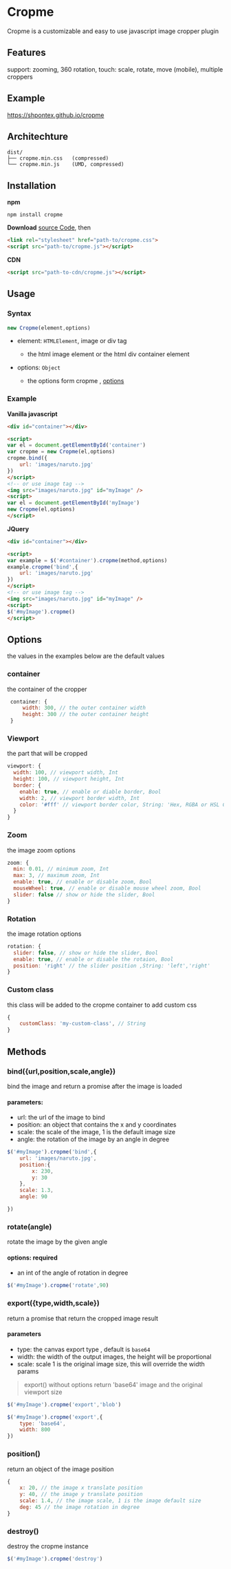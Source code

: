 # Cropme
Cropme is a customizable and easy to use javascript image cropper plugin
## Features
 support: zooming, 360 rotation, touch: scale, rotate, move (mobile), multiple croppers
## Example
https://shpontex.github.io/cropme
## Architechture
```
dist/
├── cropme.min.css   (compressed)
└── cropme.min.js    (UMD, compressed)
```
## Installation
**npm**
```
npm install cropme
```

**Download**
 [source Code](https://github.com/shpontex/cropme/archive/master.zip), then
```html
<link rel="stylesheet" href="path-to/cropme.css">
<script src="path-to/cropme.js"></script>
```
**CDN**
```html
<script src="path-to-cdn/cropme.js"></script>
```
## Usage
### Syntax
```js
new Cropme(element,options)
```
- element: `HTMLElement`, image or div tag
  - the html image element or the html div container element 

- options: `Object`
  - the options form cropme , [options](#options)
### Example
**Vanilla javascript**
```html
<div id="container"></div>

<script>
var el = document.getElementById('container')
var cropme = new Cropme(el,options)
cropme.bind({
    url: 'images/naruto.jpg'
})
</script>
<!-- or use image tag -->
<img src="images/naruto.jpg" id="myImage" />
<script>
var el = document.getElementById('myImage')
new Cropme(el,options)
</script>
```

**JQuery**
```html
<div id="container"></div>

<script>
var example = $('#container').cropme(method,options)
example.cropme('bind',{
    url: 'images/naruto.jpg'
})
</script>
<!-- or use image tag -->
<img src="images/naruto.jpg" id="myImage" />
<script>
$('#myImage').cropme()
</script>
```
## Options
the values in the examples below are the default values
### container
the container of the cropper
```js
 container: {
     width: 300, // the outer container width
     height: 300 // the outer container height
 }
```
### Viewport
the part that will be cropped
```js
viewport: {
  width: 100, // viewport width, Int
  height: 100, // viewport height, Int
  border: {
    enable: true, // enable or diable border, Bool
    width: 2, // viewport border width, Int
    color: '#fff' // viewport border color, String: 'Hex, RGBA or HSL Code'
  }
}
```
### Zoom
the image zoom options
```js
zoom: {
  min: 0.01, // minimum zoom, Int
  max: 3, // maximum zoom, Int
  enable: true, // enable or disable zoom, Bool
  mouseWheel: true, // enable or disable mouse wheel zoom, Bool
  slider: false // show or hide the slider, Bool
}
```
### Rotation
the image rotation options
```js
rotation: {
  slider: false, // show or hide the slider, Bool
  enable: true, // enable or disable the rotaion, Bool
  position: 'right' // the slider position ,String: 'left','right'
}
```
### Custom class
this class will be added to the cropme container to add custom css
```js
{
    customClass: 'my-custom-class', // String
}
```

## Methods

### bind({url,position,scale,angle})
bind the image and return a promise after the image is loaded
#### parameters:
* url: the url of the image to bind
* position: an object that contains the x and y coordinates
* scale: the scale of the image, 1 is the default image size
* angle: the rotation of the image by an angle in degree
```js
$('#myImage').cropme('bind',{
    url: 'images/naruto.jpg',
    position:{
        x: 230,
        y: 30
    },
    scale: 1.3,
    angle: 90

})
```
### rotate(angle)
rotate the image by the given angle
#### options: required
* an int of the angle of rotation in degree
```js
$('#myImage').cropme('rotate',90)
```
### export({type,width,scale})
return a promise that return the cropped image result
#### parameters
* type: the canvas export type , default is `base64`
* width: the width of the output images, the height will be proportional
* scale: scale 1 is the original image size, this will override the width params  
> export() without options return 'base64' image and the original viewport size
```js
$('#myImage').cropme('export','blob')

$('#myImage').cropme('export',{
    type: 'base64',
    width: 800
})
```

### position()
return an object of the image position
```js
{
    x: 20, // the image x translate position
    y: 40, // the image y translate position
    scale: 1.4, // the image scale, 1 is the image default size
    deg: 45 // the image rotation in degree
}
```
### destroy()
destroy the cropme instance
```js
$('#myImage').cropme('destroy')
```
